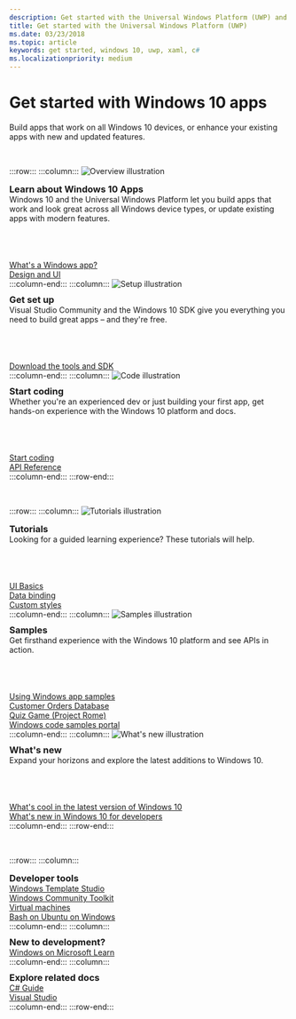```yaml
---
description: Get started with the Universal Windows Platform (UWP) and app development for Windows 10.
title: Get started with the Universal Windows Platform (UWP)
ms.date: 03/23/2018
ms.topic: article
keywords: get started, windows 10, uwp, xaml, c#
ms.localizationpriority: medium
---
```


# Get started with Windows 10 apps

Build apps that work on all Windows 10 devices, or enhance your existing apps with new and updated features.

<br/>

:::row:::
    :::column:::
        <img src="https://docs.microsoft.com/media/illustrations/biztalk-developer-documentation-1.svg" alt="Overview illustration" />
        <h3 style="margin-top: 10px; margin-bottom: 0px">Learn about Windows 10 Apps</h3>
        <p style="margin-top: 0px; margin-bottom: 50px">Windows 10 and the Universal Windows Platform let you build apps that work and look great across all Windows device types, or update existing apps with modern features.</p>
        <br>
        <a href="//docs.microsoft.com/windows/uwp/get-started/universal-application-platform-guide">What's a Windows app?</a><br/>
        <a href="/windows/uwp/design/">Design and UI</a><br/>
    :::column-end:::
    :::column:::
        <img src="https://docs.microsoft.com/media/illustrations/biztalk-host-integration-install-configure.svg" alt="Setup illustration" />
        <h3 style="margin-top: 10px; margin-bottom: 0px">Get set up</h3>
        <p style="margin-top: 0px; margin-bottom: 50px">Visual Studio Community and the Windows 10 SDK give you everything you need to build great apps – and they're free.</p>
        <br>
        <a href="//docs.microsoft.com/windows/apps/get-started/get-set-up">Download the tools and SDK</a><br/>
    :::column-end:::
    :::column:::
        <img src="https://docs.microsoft.com/media/illustrations/team-services-dev-ops-test.svg" alt="Code illustration" />
        <h3 style="margin-top: 10px; margin-bottom: 0px">Start coding</h3>
        <p style="margin-top: 0px; margin-bottom: 50px">Whether you're an experienced dev or just building your first app, get hands-on experience with the Windows 10 platform and docs.</p>
        <br>
        <a href="//docs.microsoft.com/windows/uwp/get-started/create-uwp-apps">Start coding</a><br/>
        <a href="//docs.microsoft.com/uwp/">API Reference</a><br/>
    :::column-end:::
:::row-end:::

<br/>

:::row:::
    :::column:::
        <img src="https://docs.microsoft.com/media/illustrations/biztalk-get-started-get-started.svg" alt="Tutorials illustration" />
        <h3 style="margin-top: 10px; margin-bottom: 0px">Tutorials</h3>
        <p style="margin-top: 0px; margin-bottom: 50px">Looking for a guided learning experience? These tutorials will help.</p>
        <br>
        <a href="//docs.microsoft.com/windows/uwp/design/basics/xaml-basics-ui">UI Basics</a><br/>
        <a href="//docs.microsoft.com/windows/uwp/data-binding/xaml-basics-data-binding">Data binding</a><br/>
        <a href="//docs.microsoft.com/windows/uwp/design/basics/xaml-basics-style">Custom styles</a><br/>
    :::column-end:::
    :::column:::
        <img src="https://docs.microsoft.com/media/illustrations/biztalk-get-started-scenarios.svg" alt="Samples illustration" />
        <h3 style="margin-top: 10px; margin-bottom: 0px">Samples</h3>
        <p style="margin-top: 0px; margin-bottom: 50px">Get firsthand experience with the Windows 10 platform and see APIs in action.</p>
        <br>
        <a href="//docs.microsoft.com/windows/uwp/get-started/get-uwp-app-samples">Using Windows app samples</a><br/>
        <a href="//github.com/Microsoft/Windows-appsample-customers-orders-database">Customer Orders Database</a><br/>
        <a href="//github.com/Microsoft/Windows-appsample-remote-system-sessions">Quiz Game (Project Rome)</a><br/>
        <a href="//developer.microsoft.com/windows/samples">Windows code samples portal</a><br/>
    :::column-end:::
    :::column:::
        <img src="https://docs.microsoft.com/media/illustrations/ms365enterprise-partner-news-2.svg" alt="What's new illustration" />
        <h3 style="margin-top: 10px; margin-bottom: 0px">What's new</h3>
        <p style="margin-top: 0px; margin-bottom: 50px">Expand your horizons and explore the latest additions to Windows 10.</p>
        <br>
        <a href="//developer.microsoft.com/windows/windows-10-for-developers">What's cool in the latest version of Windows 10</a><br/>
        <a href="//docs.microsoft.com/windows/uwp/whats-new/windows-10-version-latest">What's new in Windows 10 for developers</a><br/>
    :::column-end:::
:::row-end:::

<br/>

:::row:::
    :::column:::
        <h3 style="margin-top: 10px; margin-bottom: 0px">Developer tools</h3>
        <a href="https://github.com/Microsoft/WindowsTemplateStudio/">Windows Template Studio</a><br/>
        <a href="//docs.microsoft.com/windows/uwpcommunitytoolkit/">Windows Community Toolkit</a><br/>
        <a href="//developer.microsoft.com/windows/downloads/virtual-machines">Virtual machines</a><br/>
        <a href="//docs.microsoft.com/windows/wsl/about">Bash on Ubuntu on Windows</a><br/>
    :::column-end:::
    :::column:::
        <h3 style="margin-top: 10px; margin-bottom: 0px">New to development?</h3>
        <a href="//docs.microsoft.com/learn/browse/?products=windows&resource_type=module">Windows on Microsoft Learn</a><br/>
    :::column-end:::
    :::column:::
        <h3 style="margin-top: 10px; margin-bottom: 0px">Explore related docs</h3>
        <a href="//docs.microsoft.com/dotnet/csharp/">C# Guide</a><br/>
        <a href="//docs.microsoft.com/visualstudio/ide/">Visual Studio</a><br/>
    :::column-end:::
:::row-end:::
